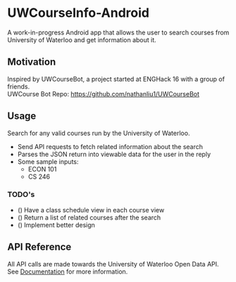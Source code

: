 # UWCourseInfo-Android

A work-in-progress Android app that allows the user to search courses from University of Waterloo and get information about it.

## Motivation

Inspired by UWCourseBot, a project started at ENGHack 16 with a group of friends.  
UWCourse Bot Repo: https://github.com/nathanliu1/UWCourseBot

## Usage

Search for any valid courses run by the University of Waterloo.
- Send API requests to fetch related information about the search
- Parses the JSON return into viewable data for the user in the reply
- Some sample inputs:
	* ECON 101
	* CS 246

### TODO's
- () Have a class schedule view in each course view
- () Return a list of related courses after the search
- () Implement better design

## API Reference

All API calls are made towards the University of Waterloo Open Data API.  
See [Documentation](https://github.com/uWaterloo/api-documentation) for more information.